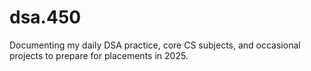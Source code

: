 # dsa.450
Documenting my daily DSA practice, core CS subjects, and occasional projects to prepare for placements in 2025.
